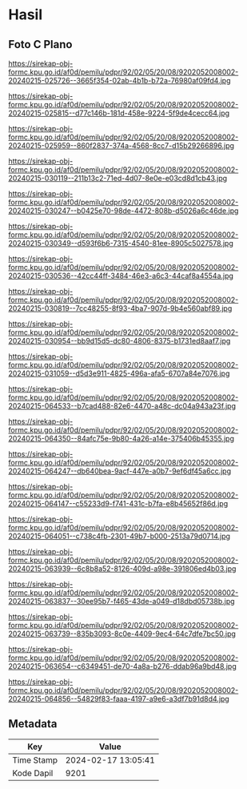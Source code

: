 # Hasil

## Foto C Plano

https://sirekap-obj-formc.kpu.go.id/af0d/pemilu/pdpr/92/02/05/20/08/9202052008002-20240215-025726--3665f354-02ab-4b1b-b72a-76980af09fd4.jpg

https://sirekap-obj-formc.kpu.go.id/af0d/pemilu/pdpr/92/02/05/20/08/9202052008002-20240215-025815--d77c146b-181d-458e-9224-5f9de4cecc64.jpg

https://sirekap-obj-formc.kpu.go.id/af0d/pemilu/pdpr/92/02/05/20/08/9202052008002-20240215-025959--860f2837-374a-4568-8cc7-d15b29266896.jpg

https://sirekap-obj-formc.kpu.go.id/af0d/pemilu/pdpr/92/02/05/20/08/9202052008002-20240215-030119--211b13c2-71ed-4d07-8e0e-e03cd8d1cb43.jpg

https://sirekap-obj-formc.kpu.go.id/af0d/pemilu/pdpr/92/02/05/20/08/9202052008002-20240215-030247--b0425e70-98de-4472-808b-d5026a6c46de.jpg

https://sirekap-obj-formc.kpu.go.id/af0d/pemilu/pdpr/92/02/05/20/08/9202052008002-20240215-030349--d593f6b6-7315-4540-81ee-8905c5027578.jpg

https://sirekap-obj-formc.kpu.go.id/af0d/pemilu/pdpr/92/02/05/20/08/9202052008002-20240215-030536--42cc44ff-3484-46e3-a6c3-44caf8a4554a.jpg

https://sirekap-obj-formc.kpu.go.id/af0d/pemilu/pdpr/92/02/05/20/08/9202052008002-20240215-030819--7cc48255-8f93-4ba7-907d-9b4e560abf89.jpg

https://sirekap-obj-formc.kpu.go.id/af0d/pemilu/pdpr/92/02/05/20/08/9202052008002-20240215-030954--bb9d15d5-dc80-4806-8375-b1731ed8aaf7.jpg

https://sirekap-obj-formc.kpu.go.id/af0d/pemilu/pdpr/92/02/05/20/08/9202052008002-20240215-031059--d5d3e911-4825-496a-afa5-6707a84e7076.jpg

https://sirekap-obj-formc.kpu.go.id/af0d/pemilu/pdpr/92/02/05/20/08/9202052008002-20240215-064533--b7cad488-82e6-4470-a48c-dc04a943a23f.jpg

https://sirekap-obj-formc.kpu.go.id/af0d/pemilu/pdpr/92/02/05/20/08/9202052008002-20240215-064350--84afc75e-9b80-4a26-a14e-375406b45355.jpg

https://sirekap-obj-formc.kpu.go.id/af0d/pemilu/pdpr/92/02/05/20/08/9202052008002-20240215-064247--db640bea-9acf-447e-a0b7-9ef6df45a6cc.jpg

https://sirekap-obj-formc.kpu.go.id/af0d/pemilu/pdpr/92/02/05/20/08/9202052008002-20240215-064147--c55233d9-f741-431c-b7fa-e8b45652f86d.jpg

https://sirekap-obj-formc.kpu.go.id/af0d/pemilu/pdpr/92/02/05/20/08/9202052008002-20240215-064051--c738c4fb-2301-49b7-b000-2513a79d0714.jpg

https://sirekap-obj-formc.kpu.go.id/af0d/pemilu/pdpr/92/02/05/20/08/9202052008002-20240215-063939--6c8b8a52-8126-409d-a98e-391806ed4b03.jpg

https://sirekap-obj-formc.kpu.go.id/af0d/pemilu/pdpr/92/02/05/20/08/9202052008002-20240215-063837--30ee95b7-f465-43de-a049-d18dbd05738b.jpg

https://sirekap-obj-formc.kpu.go.id/af0d/pemilu/pdpr/92/02/05/20/08/9202052008002-20240215-063739--835b3093-8c0e-4409-9ec4-64c7dfe7bc50.jpg

https://sirekap-obj-formc.kpu.go.id/af0d/pemilu/pdpr/92/02/05/20/08/9202052008002-20240215-063654--c6349451-de70-4a8a-b276-ddab96a9bd48.jpg

https://sirekap-obj-formc.kpu.go.id/af0d/pemilu/pdpr/92/02/05/20/08/9202052008002-20240215-064856--54829f83-faaa-4197-a9e6-a3df7b91d8d4.jpg


## Metadata

| Key        | Value               |
| ---------- | ------------------- |
| Time Stamp | 2024-02-17 13:05:41 |
| Kode Dapil | 9201                |



